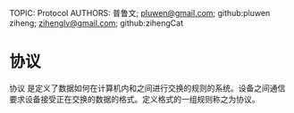 TOPIC: Protocol
AUTHORS: 普鲁文; pluwen@gmail.com; github:pluwen
         ziheng; zihenglv@gmail.com; github:zihengCat

# 协议

协议 是定义了数据如何在计算机内和之间进行交换的规则的系统。设备之间通信要求设备接受正在交换的数据的格式。定义格式的一组规则称之为协议。
